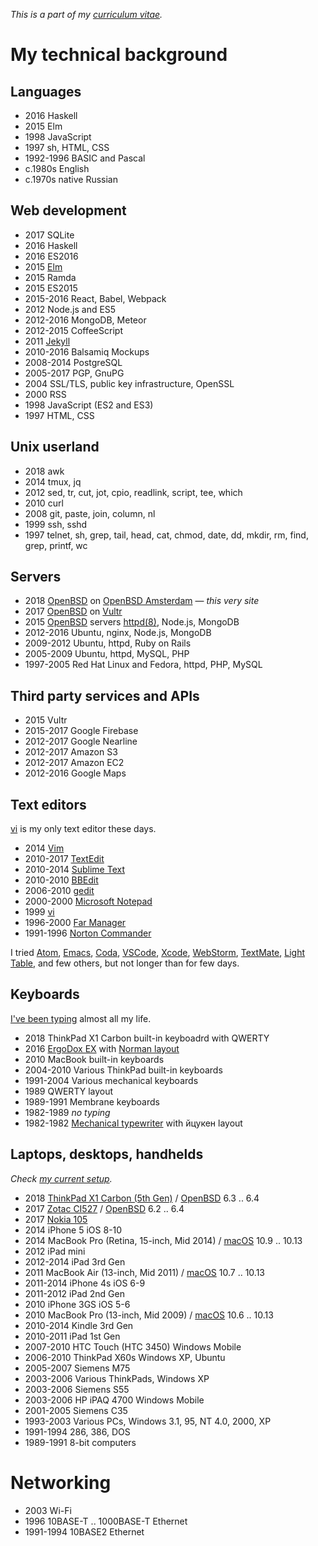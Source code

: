 _This is a part of my [curriculum vitae](cv.html)._

# My technical background

## Languages

- 2016 Haskell
- 2015 Elm
- 1998 JavaScript
- 1997 sh, HTML, CSS
- 1992-1996 BASIC and Pascal
- c.1980s English
- c.1970s native Russian

## Web development

- 2017 SQLite
- 2016 Haskell
- 2016 ES2016
- 2015 [Elm](elm.html)
- 2015 Ramda
- 2015 ES2015
- 2015-2016 React, Babel, Webpack
- 2012 Node.js and ES5
- 2012-2016 MongoDB, Meteor
- 2012-2015 CoffeeScript
- 2011 [Jekyll](jekyll.html)
- 2010-2016 Balsamiq Mockups
- 2008-2014 PostgreSQL
- 2005-2017 PGP, GnuPG
- 2004 SSL/TLS, public key infrastructure, OpenSSL
- 2000 RSS
- 1998 JavaScript (ES2 and ES3)
- 1997 HTML, CSS

## Unix userland

- 2018 awk
- 2014 tmux, jq
- 2012 sed, tr, cut, jot, cpio, readlink, script, tee, which
- 2010 curl
- 2008 git, paste, join, column, nl
- 1999 ssh, sshd
- 1997 telnet, sh, grep, tail, head, cat, chmod, date, dd, mkdir, rm, find, grep, printf, wc

## Servers

- 2018 [OpenBSD] on [OpenBSD Amsterdam](openbsd/oams.html) &mdash; _this very site_
- 2017 [OpenBSD] on [Vultr](vultr.html)
- 2015 [OpenBSD] servers [httpd(8)](openbsd/httpd.html), Node.js, MongoDB
- 2012-2016 Ubuntu, nginx, Node.js, MongoDB
- 2009-2012 Ubuntu, httpd, Ruby on Rails
- 2005-2009 Ubuntu, httpd, MySQL, PHP
- 1997-2005 Red Hat Linux and Fedora, httpd, PHP, MySQL

[OpenBSD]: openbsd/
[macOS]: macOS/

## Third party services and APIs

- 2015 Vultr
- 2015-2017 Google Firebase
- 2012-2017 Google Nearline
- 2012-2017 Amazon S3
- 2012-2017 Amazon EC2
- 2012-2016 Google Maps

## Text editors

[vi](vi.html) is my only text editor these days.

- 2014 [Vim](vim.html)
- 2010-2017 [TextEdit](https://en.m.wikipedia.org/wiki/TextEdit)
- 2010-2014 [Sublime Text](https://en.m.wikipedia.org/wiki/Sublime_Text)
- 2010-2010 [BBEdit](https://en.m.wikipedia.org/wiki/BBEdit)
- 2006-2010 [gedit](https://en.m.wikipedia.org/wiki/Gedit)
- 2000-2000 [Microsoft Notepad](https://en.m.wikipedia.org/wiki/Microsoft_Notepad)
- 1999 [vi](vi.html)
- 1996-2000 [Far Manager](https://en.m.wikipedia.org/wiki/Far_Manager)
- 1991-1996 [Norton Commander](https://en.m.wikipedia.org/wiki/Norton_Commander)

I tried
[Atom](https://en.m.wikipedia.org/wiki/Atom_(text_editor)),
[Emacs](https://en.m.wikipedia.org/wiki/Emacs),
[Coda](https://en.m.wikipedia.org/wiki/Coda_(web_development_software)),
[VSCode](https://en.m.wikipedia.org/wiki/Visual_Studio_Code),
[Xcode](https://en.m.wikipedia.org/wiki/Xcode),
[WebStorm](https://en.m.wikipedia.org/wiki/JetBrains#WebStorm),
[TextMate](https://en.m.wikipedia.org/wiki/TextMate), [Light
Table](https://en.m.wikipedia.org/wiki/Light_Table_(software)),
and few others, but not longer than for few days.

## Keyboards

[I've been typing](typing.html) almost all my life.

- 2018 ThinkPad X1 Carbon built-in keyboadrd with QWERTY
- 2016 [ErgoDox EX](ergodox.html) with [Norman layout](norman-layout.html)
- 2010 MacBook built-in keyboards
- 2004-2010 Various ThinkPad built-in keyboards
- 1991-2004 Various mechanical keyboards
- 1989 QWERTY layout
- 1989-1991 Membrane keyboards
- 1982-1989 _no typing_
- 1982-1982 [Mechanical typewriter](typewriter.html) with &#1081;&#1094;&#1091;&#1082;&#1077;&#1085; layout

## Laptops, desktops, handhelds

_Check [my current setup](setup.html)._

- 2018 [ThinkPad X1 Carbon (5th Gen)](lenovo-thinkpad-x1c5.html) / [OpenBSD] 6.3 .. 6.4
- 2017 [Zotac CI527](zotac-ci527.html) / [OpenBSD] 6.2 .. 6.4
- 2017 [Nokia 105](nokia-105.html)
- 2014 iPhone 5 iOS 8-10
- 2014 MacBook Pro (Retina, 15-inch, Mid 2014) / [macOS] 10.9 .. 10.13
- 2012 iPad mini
- 2012-2014 iPad 3rd Gen
- 2011 MacBook Air (13-inch, Mid 2011) / [macOS] 10.7 .. 10.13
- 2011-2014 iPhone 4s iOS 6-9
- 2011-2012 iPad 2nd Gen
- 2010 iPhone 3GS iOS 5-6
- 2010 MacBook Pro (13-inch, Mid 2009) / [macOS] 10.6 .. 10.13
- 2010-2014 Kindle 3rd Gen
- 2010-2011 iPad 1st Gen
- 2007-2010 HTC Touch (HTC 3450) Windows Mobile
- 2006-2010 ThinkPad X60s Windows XP, Ubuntu
- 2005-2007 Siemens M75
- 2003-2006 Various ThinkPads, Windows XP
- 2003-2006 Siemens S55
- 2003-2006 HP iPAQ 4700 Windows Mobile
- 2001-2005 Siemens C35
- 1993-2003 Various PCs, Windows 3.1, 95, NT 4.0, 2000, XP
- 1991-1994 286, 386, DOS
- 1989-1991 8-bit computers

# Networking

- 2003 Wi-Fi
- 1996 10BASE-T .. 1000BASE-T Ethernet
- 1991-1994 10BASE2 Ethernet
